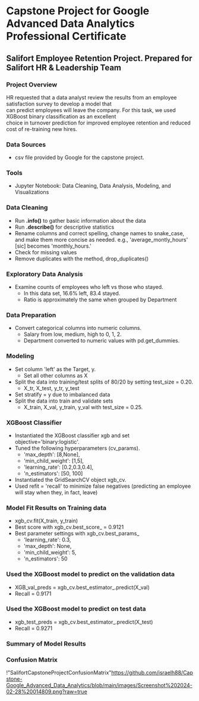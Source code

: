 # Capstone Project for Google Advanced Data Analytics Professional Certificate
## Salifort Employee Retention Project. Prepared for Salifort HR & Leadership Team

### Project Overview
HR requested that a data analyst review the results from an employee satisfaction survey to develop a model that  
can predict employees will leave the company. For this task, we used XGBoost binary classification as an excellent   
choice in turnover prediction for improved employee retention and reduced cost of re-training new hires.
### Data Sources
- csv file provided by Google for the capstone project.

### Tools
- Jupyter Notebook: Data Cleaning, Data Analysis, Modeling, and Visualizations

### Data Cleaning
- Run **.info()** to gather basic information about the data
- Run **.describe()** for descriptive statistics
- Rename columns and correct spelling, change names to snake_case, and make them more concise as needed.
  e.g., 'average_montly_hours' [sic] becomes 'monthly_hours.'
- Check for missing values
- Remove duplicates with the method, drop_duplicates()

### Exploratory Data Analysis
- Examine counts of employees who left vs those who stayed.
  - In this data set, 16.6% left, 83.4 stayed.
  - Ratio is approximately the same when grouped by Department
  
### Data Preparation
- Convert categorical columns into numeric columns.
  - Salary from low, medium, high to 0, 1, 2.
  - Department converted to numeric values with pd.get_dummies.

### Modeling
- Set column 'left' as the Target, y.
  - Set all other columns as X
- Split the data into training/test splits of 80/20 by setting test_size = 0.20.
  - X_tr, X_test, y_tr, y_test
- Set stratify = y due to imbalanced data
- Split the data into train and validate sets
  - X_train, X_val, y_train, y_val with test_size = 0.25.

### XGBoost Classifier
- Instantiated the XGBoost classifier xgb and set objective='binary:logistic'. 
- Tuned the following hyperparameters (cv_params). 
  - 'max_depth': [8,None], 
  - 'min_child_weight': [1,5],
  - 'learning_rate': [0.2,0.3,0.4],
  - 'n_estimators': [50, 100]
- Instantiated the GridSearchCV object xgb_cv. 
- Used refit = 'recall' to minimize false negatives (predicting an employee will stay when they, in fact, leave)

### Model Fit Results on Training data
- xgb_cv.fit(X_train, y_train)
- Best score with xgb_cv.best_score_ = 0.9121
- Best parameter settings with xgb_cv.best_params_
  - 'learning_rate': 0.3,
  - 'max_depth': None,
  - 'min_child_weight': 5,
  - 'n_estimators': 50
 
### Used the XGBoost model to predict on the validation data
  - XGB_val_preds = xgb_cv.best_estimator_.predict(X_val)
  - Recall = 0.9171

### Used the XGBoost model to predict on test data
  - xgb_test_preds = xgb_cv.best_estimator_.predict(X_test)
  - Recall = 0.9271
 
### Summary of Model Results
### Confusion Matrix
!"SalifortCapstoneProjectConfusionMatrix"https://github.com/israelh88/Capstone-Google_Advanced_Data_Analytics/blob/main/images/Screenshot%202024-02-28%20014809.png?raw=true

